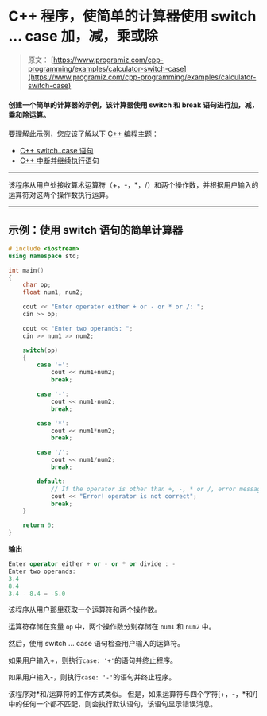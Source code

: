 # C++ 程序，使简单的计算器使用 switch ... case 加，减，乘或除

> 原文： [https://www.programiz.com/cpp-programming/examples/calculator-switch-case](https://www.programiz.com/cpp-programming/examples/calculator-switch-case)

#### 创建一个简单的计算器的示例，该计算器使用 switch 和 break 语句进行加，减，乘和除运算。

要理解此示例，您应该了解以下 [C++ 编程](/cpp-programming "C++ tutorial")主题：

*   [C++ switch..case 语句](/cpp-programming/switch-case)
*   [C++ 中断并继续执行语句](/cpp-programming/break-continue)

* * *

该程序从用户处接收算术运算符（+，-，*，/）和两个操作数，并根据用户输入的运算符对这两个操作数执行运算。

* * *

## 示例：使用 switch 语句的简单计算器

```cpp
# include <iostream>
using namespace std;

int main()
{
    char op;
    float num1, num2;

    cout << "Enter operator either + or - or * or /: ";
    cin >> op;

    cout << "Enter two operands: ";
    cin >> num1 >> num2;

    switch(op)
    {
        case '+':
            cout << num1+num2;
            break;

        case '-':
            cout << num1-num2;
            break;

        case '*':
            cout << num1*num2;
            break;

        case '/':
            cout << num1/num2;
            break;

        default:
            // If the operator is other than +, -, * or /, error message is shown
            cout << "Error! operator is not correct";
            break;
    }

    return 0;
} 
```

**输出**

```cpp
Enter operator either + or - or * or divide : -
Enter two operands: 
3.4
8.4
3.4 - 8.4 = -5.0 

```

该程序从用户那里获取一个运算符和两个操作数。

运算符存储在变量 `op` 中，两个操作数分别存储在 `num1` 和 `num2` 中。

然后，使用 switch ... case 语句检查用户输入的运算符。

如果用户输入+，则执行`case: '+'`的语句并终止程序。

如果用户输入-，则执行`case: '-'`的语句并终止程序。

该程序对*和/运算符的工作方式类似。 但是，如果运算符与四个字符[+，-，*和/]中的任何一个都不匹配，则会执行默认语句，该语句显示错误消息。